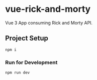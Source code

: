 # vue-rick-and-morty

Vue 3 App consuming Rick and Morty API.

## Project Setup

```sh
npm i
```

### Run for Development

```sh
npm run dev
```
